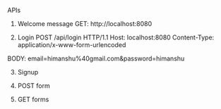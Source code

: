 APIs
1. Welcome message
GET: http://localhost:8080 

2. Login
POST /api/login HTTP/1.1
Host: localhost:8080
Content-Type: application/x-www-form-urlencoded

BODY: email=himanshu%40gmail.com&password=himanshu 

3. Signup

4. POST form

5. GET forms